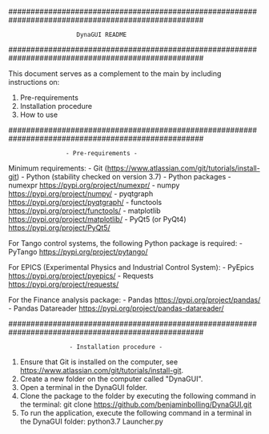 ####################################################################################################

					   DynaGUI README

####################################################################################################

This document serves as a complement to the main by including instructions on:

1. Pre-requirements
2. Installation procedure
3. How to use

####################################################################################################

					- Pre-requirements -

Minimum requirements:
	- Git	(https://www.atlassian.com/git/tutorials/install-git)
	- Python (stability checked on version 3.7)
	- Python packages
		- numexpr		https://pypi.org/project/numexpr/
		- numpy 		https://pypi.org/project/numpy/
		- pyqtgraph		https://pypi.org/project/pyqtgraph/
		- functools		https://pypi.org/project/functools/
		- matplotlib		https://pypi.org/project/matplotlib/
		- PyQt5 (or PyQt4)	https://pypi.org/project/PyQt5/

For Tango control systems, the following Python package is required:
	- PyTango		https://pypi.org/project/pytango/

For EPICS (Experimental Physics and Industrial Control System):
	- PyEpics		https://pypi.org/project/pyepics/
	- Requests		https://pypi.org/project/requests/

For the Finance analysis package:
	- Pandas		https://pypi.org/project/pandas/
	- Pandas Datareader	https://pypi.org/project/pandas-datareader/

####################################################################################################

				     - Installation procedure -

1. Ensure that Git is installed on the computer, see https://www.atlassian.com/git/tutorials/install-git.
2. Create a new folder on the computer called "DynaGUI".
3. Open a terminal in the DynaGUI folder.
4. Clone the package to the folder by executing the following command in the terminal:
	git clone https://github.com/benjaminbolling/DynaGUI.git
5. To run the application, execute the following command in a terminal in the DynaGUI folder:
	python3.7 Launcher.py



